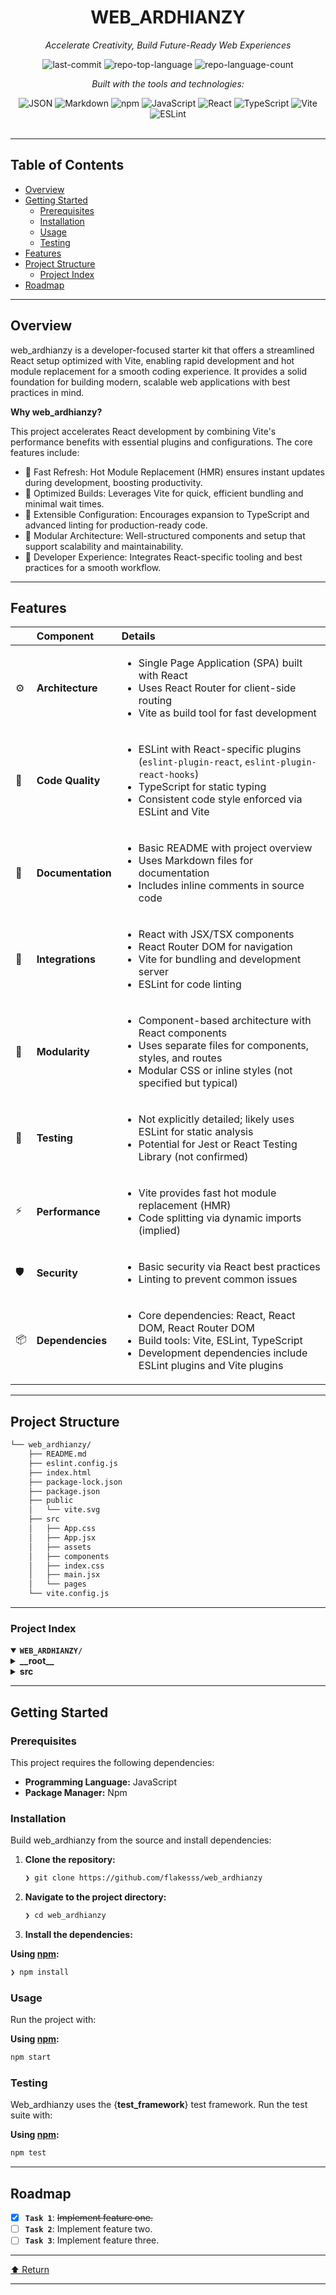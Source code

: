<div id="top">

<!-- HEADER STYLE: CLASSIC -->
<div align="center">


# WEB_ARDHIANZY

<em>Accelerate Creativity, Build Future-Ready Web Experiences</em>

<!-- BADGES -->
<img src="https://img.shields.io/github/last-commit/flakesss/web_ardhianzy?style=flat&logo=git&logoColor=white&color=0080ff" alt="last-commit">
<img src="https://img.shields.io/github/languages/top/flakesss/web_ardhianzy?style=flat&color=0080ff" alt="repo-top-language">
<img src="https://img.shields.io/github/languages/count/flakesss/web_ardhianzy?style=flat&color=0080ff" alt="repo-language-count">

<em>Built with the tools and technologies:</em>

<img src="https://img.shields.io/badge/JSON-000000.svg?style=flat&logo=JSON&logoColor=white" alt="JSON">
<img src="https://img.shields.io/badge/Markdown-000000.svg?style=flat&logo=Markdown&logoColor=white" alt="Markdown">
<img src="https://img.shields.io/badge/npm-CB3837.svg?style=flat&logo=npm&logoColor=white" alt="npm">
<img src="https://img.shields.io/badge/JavaScript-F7DF1E.svg?style=flat&logo=JavaScript&logoColor=black" alt="JavaScript">
<img src="https://img.shields.io/badge/React-61DAFB.svg?style=flat&logo=React&logoColor=black" alt="React">
<img src="https://img.shields.io/badge/TypeScript-3178C6.svg?style=flat&logo=TypeScript&logoColor=white" alt="TypeScript">
<img src="https://img.shields.io/badge/Vite-646CFF.svg?style=flat&logo=Vite&logoColor=white" alt="Vite">
<img src="https://img.shields.io/badge/ESLint-4B32C3.svg?style=flat&logo=ESLint&logoColor=white" alt="ESLint">

</div>
<br>

---

## Table of Contents

- [Overview](#overview)
- [Getting Started](#getting-started)
    - [Prerequisites](#prerequisites)
    - [Installation](#installation)
    - [Usage](#usage)
    - [Testing](#testing)
- [Features](#features)
- [Project Structure](#project-structure)
    - [Project Index](#project-index)
- [Roadmap](#roadmap)

---

## Overview

web_ardhianzy is a developer-focused starter kit that offers a streamlined React setup optimized with Vite, enabling rapid development and hot module replacement for a smooth coding experience. It provides a solid foundation for building modern, scalable web applications with best practices in mind.

**Why web_ardhianzy?**

This project accelerates React development by combining Vite's performance benefits with essential plugins and configurations. The core features include:

- **🧩** Fast Refresh: Hot Module Replacement (HMR) ensures instant updates during development, boosting productivity.
- **🚀** Optimized Builds: Leverages Vite for quick, efficient bundling and minimal wait times.
- **🔧** Extensible Configuration: Encourages expansion to TypeScript and advanced linting for production-ready code.
- **🎯** Modular Architecture: Well-structured components and setup that support scalability and maintainability.
- **🌟** Developer Experience: Integrates React-specific tooling and best practices for a smooth workflow.

---

## Features

|      | Component            | Details                                                                                                         |
| :--- | :------------------- | :-------------------------------------------------------------------------------------------------------------- |
| ⚙️  | **Architecture**     | <ul><li>Single Page Application (SPA) built with React</li><li>Uses React Router for client-side routing</li><li>Vite as build tool for fast development</li></ul> |
| 🔩 | **Code Quality**     | <ul><li>ESLint with React-specific plugins (`eslint-plugin-react`, `eslint-plugin-react-hooks`)</li><li>TypeScript for static typing</li><li>Consistent code style enforced via ESLint and Vite</li></ul> |
| 📄 | **Documentation**    | <ul><li>Basic README with project overview</li><li>Uses Markdown files for documentation</li><li>Includes inline comments in source code</li></ul> |
| 🔌 | **Integrations**      | <ul><li>React with JSX/TSX components</li><li>React Router DOM for navigation</li><li>Vite for bundling and development server</li><li>ESLint for code linting</li></ul> |
| 🧩 | **Modularity**       | <ul><li>Component-based architecture with React components</li><li>Uses separate files for components, styles, and routes</li><li>Modular CSS or inline styles (not specified but typical)</li></ul> |
| 🧪 | **Testing**          | <ul><li>Not explicitly detailed; likely uses ESLint for static analysis</li><li>Potential for Jest or React Testing Library (not confirmed)</li></ul> |
| ⚡️  | **Performance**      | <ul><li>Vite provides fast hot module replacement (HMR)</li><li>Code splitting via dynamic imports (implied)</li></ul> |
| 🛡️ | **Security**         | <ul><li>Basic security via React best practices</li><li>Linting to prevent common issues</li></ul> |
| 📦 | **Dependencies**     | <ul><li>Core dependencies: React, React DOM, React Router DOM</li><li>Build tools: Vite, ESLint, TypeScript</li><li>Development dependencies include ESLint plugins and Vite plugins</li></ul> |

---

## Project Structure

```sh
└── web_ardhianzy/
    ├── README.md
    ├── eslint.config.js
    ├── index.html
    ├── package-lock.json
    ├── package.json
    ├── public
    │   └── vite.svg
    ├── src
    │   ├── App.css
    │   ├── App.jsx
    │   ├── assets
    │   ├── components
    │   ├── index.css
    │   ├── main.jsx
    │   └── pages
    └── vite.config.js
```

---

### Project Index

<details open>
	<summary><b><code>WEB_ARDHIANZY/</code></b></summary>
	<!-- __root__ Submodule -->
	<details>
		<summary><b>__root__</b></summary>
		<blockquote>
			<div class='directory-path' style='padding: 8px 0; color: #666;'>
				<code><b>⦿ __root__</b></code>
			<table style='width: 100%; border-collapse: collapse;'>
			<thead>
				<tr style='background-color: #f8f9fa;'>
					<th style='width: 30%; text-align: left; padding: 8px;'>File Name</th>
					<th style='text-align: left; padding: 8px;'>Summary</th>
				</tr>
			</thead>
				<tr style='border-bottom: 1px solid #eee;'>
					<td style='padding: 8px;'><b><a href='https://github.com/flakesss/web_ardhianzy/blob/master/README.md'>README.md</a></b></td>
					<td style='padding: 8px;'>- Provides a streamlined React setup optimized for development with Vite, enabling rapid module updates through Hot Module Replacement (HMR)<br>- It integrates essential plugins for React support, offering a foundation for building modern, efficient web applications<br>- The configuration encourages expanding to TypeScript and advanced linting for production readiness, ensuring scalable and maintainable code architecture.</td>
				</tr>
				<tr style='border-bottom: 1px solid #eee;'>
					<td style='padding: 8px;'><b><a href='https://github.com/flakesss/web_ardhianzy/blob/master/vite.config.js'>vite.config.js</a></b></td>
					<td style='padding: 8px;'>- Configures the development environment for a React application using Vite, streamlining the build process and enabling fast, optimized development workflows<br>- It integrates React-specific tooling to enhance the developer experience and ensures that the project leverages Vite’s performance benefits for rapid module bundling and hot module replacement within the overall architecture.</td>
				</tr>
				<tr style='border-bottom: 1px solid #eee;'>
					<td style='padding: 8px;'><b><a href='https://github.com/flakesss/web_ardhianzy/blob/master/index.html'>index.html</a></b></td>
					<td style='padding: 8px;'>- Establishes the foundational HTML structure for the web application, setting up the document metadata, favicon, and viewport configuration<br>- It designates the root element for rendering the React-based user interface and initiates the main JavaScript module responsible for bootstrapping the applications core functionality within the overall architecture.</td>
				</tr>
				<tr style='border-bottom: 1px solid #eee;'>
					<td style='padding: 8px;'><b><a href='https://github.com/flakesss/web_ardhianzy/blob/master/eslint.config.js'>eslint.config.js</a></b></td>
					<td style='padding: 8px;'>- Defines ESLint configuration to enforce coding standards and best practices across JavaScript and JSX files within the project<br>- It integrates React-specific linting rules and plugins, ensuring code quality, consistency, and adherence to modern JavaScript and React development patterns throughout the codebase.</td>
				</tr>
				<tr style='border-bottom: 1px solid #eee;'>
					<td style='padding: 8px;'><b><a href='https://github.com/flakesss/web_ardhianzy/blob/master/package.json'>package.json</a></b></td>
					<td style='padding: 8px;'>- Defines the projects core configuration and dependencies for a React-based web application, orchestrating development, build, and preview workflows<br>- It establishes the foundational setup for the entire codebase, ensuring consistent environment management and streamlined execution of development tasks within the architecture.</td>
				</tr>
			</table>
		</blockquote>
	</details>
	<!-- src Submodule -->
	<details>
		<summary><b>src</b></summary>
		<blockquote>
			<div class='directory-path' style='padding: 8px 0; color: #666;'>
				<code><b>⦿ src</b></code>
			<table style='width: 100%; border-collapse: collapse;'>
			<thead>
				<tr style='background-color: #f8f9fa;'>
					<th style='width: 30%; text-align: left; padding: 8px;'>File Name</th>
					<th style='text-align: left; padding: 8px;'>Summary</th>
				</tr>
			</thead>
				<tr style='border-bottom: 1px solid #eee;'>
					<td style='padding: 8px;'><b><a href='https://github.com/flakesss/web_ardhianzy/blob/master/src/App.jsx'>App.jsx</a></b></td>
					<td style='padding: 8px;'>- Defines the main application structure and routing for the website, orchestrating the display of landing page sections, header components, and dedicated pages like magazine and shop<br>- Manages layout variations between the homepage and other pages, ensuring consistent navigation, header, and footer integration while dynamically adjusting content based on the current route.</td>
				</tr>
				<tr style='border-bottom: 1px solid #eee;'>
					<td style='padding: 8px;'><b><a href='https://github.com/flakesss/web_ardhianzy/blob/master/src/main.jsx'>main.jsx</a></b></td>
					<td style='padding: 8px;'>- Initialize the React application by rendering the main App component within a strict mode environment, ensuring adherence to best practices and enabling additional runtime checks<br>- Serves as the entry point that connects the core application logic to the DOM, facilitating a structured and maintainable startup process for the entire codebase.</td>
				</tr>
			</table>
			<!-- pages Submodule -->
			<details>
				<summary><b>pages</b></summary>
				<blockquote>
					<div class='directory-path' style='padding: 8px 0; color: #666;'>
						<code><b>⦿ src.pages</b></code>
					<table style='width: 100%; border-collapse: collapse;'>
					<thead>
						<tr style='background-color: #f8f9fa;'>
							<th style='width: 30%; text-align: left; padding: 8px;'>File Name</th>
							<th style='text-align: left; padding: 8px;'>Summary</th>
						</tr>
					</thead>
						<tr style='border-bottom: 1px solid #eee;'>
							<td style='padding: 8px;'><b><a href='https://github.com/flakesss/web_ardhianzy/blob/master/src/pages/MagazinePage.jsx'>MagazinePage.jsx</a></b></td>
							<td style='padding: 8px;'>- Render the main structure of the magazine section by assembling the headline and collection components within a styled layout<br>- It orchestrates the presentation layer for the magazine content, serving as the entry point for users to access featured articles and collections, thereby supporting the overall user experience and content organization within the applications architecture.</td>
						</tr>
						<tr style='border-bottom: 1px solid #eee;'>
							<td style='padding: 8px;'><b><a href='https://github.com/flakesss/web_ardhianzy/blob/master/src/pages/ShopPage.jsx'>ShopPage.jsx</a></b></td>
							<td style='padding: 8px;'>- Defines the main structure for the shop page, displaying a grid of product items with their images, titles, categories, authors, and prices<br>- Facilitates user browsing and selection of merchandise, serving as the central interface for showcasing products within the overall e-commerce architecture<br>- Supports dynamic rendering of product data to enhance user engagement and shopping experience.</td>
						</tr>
					</table>
				</blockquote>
			</details>
			<!-- components Submodule -->
			<details>
				<summary><b>components</b></summary>
				<blockquote>
					<div class='directory-path' style='padding: 8px 0; color: #666;'>
						<code><b>⦿ src.components</b></code>
					<table style='width: 100%; border-collapse: collapse;'>
					<thead>
						<tr style='background-color: #f8f9fa;'>
							<th style='width: 30%; text-align: left; padding: 8px;'>File Name</th>
							<th style='text-align: left; padding: 8px;'>Summary</th>
						</tr>
					</thead>
						<tr style='border-bottom: 1px solid #eee;'>
							<td style='padding: 8px;'><b><a href='https://github.com/flakesss/web_ardhianzy/blob/master/src/components/NavbarLinks.jsx'>NavbarLinks.jsx</a></b></td>
							<td style='padding: 8px;'>- Defines the navigational links for the websites header, enabling users to access main sections and pages<br>- Implements dynamic styling to enhance user experience by making the navigation bar sticky upon scrolling past a specific section<br>- Serves as a central component for site navigation, integrating internal routing and anchor links within the overall page architecture.</td>
						</tr>
						<tr style='border-bottom: 1px solid #eee;'>
							<td style='padding: 8px;'><b><a href='https://github.com/flakesss/web_ardhianzy/blob/master/src/components/PageHeader.jsx'>PageHeader.jsx</a></b></td>
							<td style='padding: 8px;'>- Defines the main header component for the website, providing branding and navigation across key sections such as Magazine, Research, Courses, and Community<br>- It ensures consistent site-wide access to primary pages, supporting intuitive user navigation and reinforcing the projects overall architecture by integrating branding with navigational structure.</td>
						</tr>
						<tr style='border-bottom: 1px solid #eee;'>
							<td style='padding: 8px;'><b><a href='https://github.com/flakesss/web_ardhianzy/blob/master/src/components/Navbar.jsx'>Navbar.jsx</a></b></td>
							<td style='padding: 8px;'>- Defines the navigation bar component that provides a consistent header across the application, featuring a clickable logo and brand name linked to the homepage<br>- Serves as a key element in the overall layout, facilitating user navigation and reinforcing branding within the app’s architecture.</td>
						</tr>
						<tr style='border-bottom: 1px solid #eee;'>
							<td style='padding: 8px;'><b><a href='https://github.com/flakesss/web_ardhianzy/blob/master/src/components/Footer.jsx'>Footer.jsx</a></b></td>
							<td style='padding: 8px;'>- Provides the footer component for the website, encapsulating branding, navigational links, customer care information, and social media connections<br>- It ensures consistent footer presentation across pages, supporting user engagement and accessibility within the overall site architecture<br>- This component enhances user experience by offering essential links and contact options in a structured, reusable format.</td>
						</tr>
					</table>
					<!-- Shop_page Submodule -->
					<details>
						<summary><b>Shop_page</b></summary>
						<blockquote>
							<div class='directory-path' style='padding: 8px 0; color: #666;'>
								<code><b>⦿ src.components.Shop_page</b></code>
							<table style='width: 100%; border-collapse: collapse;'>
							<thead>
								<tr style='background-color: #f8f9fa;'>
									<th style='width: 30%; text-align: left; padding: 8px;'>File Name</th>
									<th style='text-align: left; padding: 8px;'>Summary</th>
								</tr>
							</thead>
								<tr style='border-bottom: 1px solid #eee;'>
									<td style='padding: 8px;'><b><a href='https://github.com/flakesss/web_ardhianzy/blob/master/src/components/Shop_page/ShopItem.jsx'>ShopItem.jsx</a></b></td>
									<td style='padding: 8px;'>- Defines a reusable component for displaying individual shop items, encapsulating product image, title, category, author, and price<br>- Facilitates consistent presentation of products within the shopping interface, supporting the overall architecture of the e-commerce platform by enabling flexible and maintainable product listings.</td>
								</tr>
								<tr style='border-bottom: 1px solid #eee;'>
									<td style='padding: 8px;'><b><a href='https://github.com/flakesss/web_ardhianzy/blob/master/src/components/Shop_page/ShopTitle.jsx'>ShopTitle.jsx</a></b></td>
									<td style='padding: 8px;'>- Defines the visual header section for the shop page, featuring a background image with overlaying title and subtitle<br>- It establishes the branding and thematic introduction for the ARDHANZY SHOP, setting the tone for the user experience and guiding visitors into the merchandise and book offerings related to philosophy and psychology within the overall website architecture.</td>
								</tr>
							</table>
						</blockquote>
					</details>
					<!-- Landing_page Submodule -->
					<details>
						<summary><b>Landing_page</b></summary>
						<blockquote>
							<div class='directory-path' style='padding: 8px 0; color: #666;'>
								<code><b>⦿ src.components.Landing_page</b></code>
							<table style='width: 100%; border-collapse: collapse;'>
							<thead>
								<tr style='background-color: #f8f9fa;'>
									<th style='width: 30%; text-align: left; padding: 8px;'>File Name</th>
									<th style='text-align: left; padding: 8px;'>Summary</th>
								</tr>
							</thead>
								<tr style='border-bottom: 1px solid #eee;'>
									<td style='padding: 8px;'><b><a href='https://github.com/flakesss/web_ardhianzy/blob/master/src/components/Landing_page/Magazine.jsx'>Magazine.jsx</a></b></td>
									<td style='padding: 8px;'>- Provides a visually engaging magazine section that showcases featured articles and related content, enhancing the homepages appeal<br>- It organizes content into a prominent large feature and supplementary smaller articles, encouraging user interaction and exploration of the magazine offerings within the overall website architecture.</td>
								</tr>
								<tr style='border-bottom: 1px solid #eee;'>
									<td style='padding: 8px;'><b><a href='https://github.com/flakesss/web_ardhianzy/blob/master/src/components/Landing_page/Community.jsx'>Community.jsx</a></b></td>
									<td style='padding: 8px;'>- Defines a dedicated community engagement section within the landing page, encouraging user interaction and fostering a sense of belonging<br>- It highlights opportunities for casual conversations, sharing insights, and healthy debates, while providing a clear call-to-action to join the projects Discord community<br>- This component enhances user connection and supports community-building efforts across the platform.</td>
								</tr>
								<tr style='border-bottom: 1px solid #eee;'>
									<td style='padding: 8px;'><b><a href='https://github.com/flakesss/web_ardhianzy/blob/master/src/components/Landing_page/Shops.jsx'>Shops.jsx</a></b></td>
									<td style='padding: 8px;'>- Provides an interactive, horizontally scrollable shop showcase featuring product cards with images and details<br>- Implements drag-to-scroll and navigation buttons for seamless browsing through merchandise, enhancing user engagement and accessibility within the overall website architecture.</td>
								</tr>
								<tr style='border-bottom: 1px solid #eee;'>
									<td style='padding: 8px;'><b><a href='https://github.com/flakesss/web_ardhianzy/blob/master/src/components/Landing_page/Research.jsx'>Research.jsx</a></b></td>
									<td style='padding: 8px;'>- Displays a research showcase section highlighting recent research projects with images, titles, dates, excerpts, and links for further reading<br>- Integrates seamlessly into the overall website architecture by providing engaging, up-to-date content that emphasizes the organizations research activities and encourages user interaction<br>- Enhances the site’s informational depth and visual appeal within the landing page.</td>
								</tr>
								<tr style='border-bottom: 1px solid #eee;'>
									<td style='padding: 8px;'><b><a href='https://github.com/flakesss/web_ardhianzy/blob/master/src/components/Landing_page/LatestVideos.jsx'>LatestVideos.jsx</a></b></td>
									<td style='padding: 8px;'>- Displays a horizontally scrollable carousel of the latest videos, enabling users to browse recent content with smooth navigation controls<br>- Facilitates quick access to video details and links, enhancing user engagement and content discoverability within the broader platform architecture<br>- The component integrates seamlessly with the site’s layout, supporting dynamic content updates and user interactions.</td>
								</tr>
								<tr style='border-bottom: 1px solid #eee;'>
									<td style='padding: 8px;'><b><a href='https://github.com/flakesss/web_ardhianzy/blob/master/src/components/Landing_page/Monologues.jsx'>Monologues.jsx</a></b></td>
									<td style='padding: 8px;'>- Displays a curated collection of monologues, showcasing individual pieces with images, titles, excerpts, and authors<br>- Facilitates user engagement by presenting both a selection of monologues and a featured highlight, contributing to the overall content architecture by emphasizing storytelling and artistic expression within the landing page<br>- Enhances visual appeal and content organization for visitors exploring monologue offerings.</td>
								</tr>
								<tr style='border-bottom: 1px solid #eee;'>
									<td style='padding: 8px;'><b><a href='https://github.com/flakesss/web_ardhianzy/blob/master/src/components/Landing_page/IdeasTradition.jsx'>IdeasTradition.jsx</a></b></td>
									<td style='padding: 8px;'>- Render a dedicated section showcasing philosophical ideas and traditions through visually engaging cards<br>- It highlights a curated collection of concepts, featuring images, titles, excerpts, and links for further exploration<br>- This component enhances the content architecture by providing an organized, thematic display that encourages user engagement with philosophical topics within the overall site structure.</td>
								</tr>
								<tr style='border-bottom: 1px solid #eee;'>
									<td style='padding: 8px;'><b><a href='https://github.com/flakesss/web_ardhianzy/blob/master/src/components/Landing_page/Highlight.jsx'>Highlight.jsx</a></b></td>
									<td style='padding: 8px;'>- Defines a dedicated section within the landing page to showcase upcoming or highlighted events, specifically emphasizing a reading session titled BEYOND GOOD & EVIL scheduled for May 16<br>- It enhances user engagement by prominently displaying key event details, contributing to the overall event promotion and user experience within the application's homepage architecture.</td>
								</tr>
								<tr style='border-bottom: 1px solid #eee;'>
									<td style='padding: 8px;'><b><a href='https://github.com/flakesss/web_ardhianzy/blob/master/src/components/Landing_page/PopCultureReview.tsx'>PopCultureReview.tsx</a></b></td>
									<td style='padding: 8px;'>- Render a dedicated section showcasing pop-culture reviews, highlighting featured and recent content through visually engaging cards<br>- It enhances user engagement by providing curated multimedia reviews, integrating seamlessly into the overall page layout<br>- This component contributes to the sites content diversity, emphasizing multimedia storytelling and visual appeal within the broader architecture.</td>
								</tr>
								<tr style='border-bottom: 1px solid #eee;'>
									<td style='padding: 8px;'><b><a href='https://github.com/flakesss/web_ardhianzy/blob/master/src/components/Landing_page/TimelineOfThought.jsx'>TimelineOfThought.jsx</a></b></td>
									<td style='padding: 8px;'>- Render an interactive timeline visualization that illustrates the evolution of philosophical ideas over time<br>- It enables users to explore historical periods through zoom controls, a dynamic slider, and visual markers, providing an engaging interface to navigate and understand the progression of thought from 1800 to 2025 within the broader application architecture.</td>
								</tr>
								<tr style='border-bottom: 1px solid #eee;'>
									<td style='padding: 8px;'><b><a href='https://github.com/flakesss/web_ardhianzy/blob/master/src/components/Landing_page/Course.jsx'>Course.jsx</a></b></td>
									<td style='padding: 8px;'>- Displays a curated list of philosophy courses with engaging cards, highlighting course titles, images, and summaries<br>- Facilitates user exploration of membership offerings and encourages engagement through a clear call-to-action<br>- Integrates seamlessly into the broader site architecture to showcase educational content and promote user participation in the Philosophy101 platform.</td>
								</tr>
								<tr style='border-bottom: 1px solid #eee;'>
									<td style='padding: 8px;'><b><a href='https://github.com/flakesss/web_ardhianzy/blob/master/src/components/Landing_page/ReadingGuide.jsx'>ReadingGuide.jsx</a></b></td>
									<td style='padding: 8px;'>- Provides a visually engaging Reading Guide section that showcases curated book recommendations with images, titles, authors, and excerpts<br>- It enhances the user experience by encouraging exploration of literary content, serving as a central component within the broader website architecture to promote reading engagement and content discovery.</td>
								</tr>
							</table>
						</blockquote>
					</details>
					<!-- Magazine_page Submodule -->
					<details>
						<summary><b>Magazine_page</b></summary>
						<blockquote>
							<div class='directory-path' style='padding: 8px 0; color: #666;'>
								<code><b>⦿ src.components.Magazine_page</b></code>
							<table style='width: 100%; border-collapse: collapse;'>
							<thead>
								<tr style='background-color: #f8f9fa;'>
									<th style='width: 30%; text-align: left; padding: 8px;'>File Name</th>
									<th style='text-align: left; padding: 8px;'>Summary</th>
								</tr>
							</thead>
								<tr style='border-bottom: 1px solid #eee;'>
									<td style='padding: 8px;'><b><a href='https://github.com/flakesss/web_ardhianzy/blob/master/src/components/Magazine_page/MagazineHeadline.jsx'>MagazineHeadline.jsx</a></b></td>
									<td style='padding: 8px;'>- Defines the prominent headline section for the magazine homepage, showcasing a featured article with visual and textual elements<br>- It establishes the visual hierarchy and thematic branding for the magazine, serving as an engaging entry point that highlights key content and sets the aesthetic tone for the overall site architecture.</td>
								</tr>
								<tr style='border-bottom: 1px solid #eee;'>
									<td style='padding: 8px;'><b><a href='https://github.com/flakesss/web_ardhianzy/blob/master/src/components/Magazine_page/MagazineCollection.jsx'>MagazineCollection.jsx</a></b></td>
									<td style='padding: 8px;'>- Provides a dynamic magazine article display with incremental loading, enabling users to browse previous issues efficiently<br>- Implements a paginated view that reveals articles in batches, enhancing performance and user experience by allowing seamless expansion of content without overwhelming the interface<br>- Serves as a core component for showcasing archived magazine content within the overall website architecture.</td>
								</tr>
							</table>
						</blockquote>
					</details>
				</blockquote>
			</details>
		</blockquote>
	</details>
</details>

---

## Getting Started

### Prerequisites

This project requires the following dependencies:

- **Programming Language:** JavaScript
- **Package Manager:** Npm

### Installation

Build web_ardhianzy from the source and install dependencies:

1. **Clone the repository:**

    ```sh
    ❯ git clone https://github.com/flakesss/web_ardhianzy
    ```

2. **Navigate to the project directory:**

    ```sh
    ❯ cd web_ardhianzy
    ```

3. **Install the dependencies:**

**Using [npm](https://www.npmjs.com/):**

```sh
❯ npm install
```

### Usage

Run the project with:

**Using [npm](https://www.npmjs.com/):**

```sh
npm start
```

### Testing

Web_ardhianzy uses the {__test_framework__} test framework. Run the test suite with:

**Using [npm](https://www.npmjs.com/):**

```sh
npm test
```

---

## Roadmap

- [X] **`Task 1`**: <strike>Implement feature one.</strike>
- [ ] **`Task 2`**: Implement feature two.
- [ ] **`Task 3`**: Implement feature three.

---

<div align="left"><a href="#top">⬆ Return</a></div>

---
